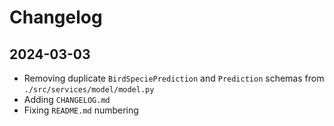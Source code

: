 # Changelog

## 2024-03-03

- Removing duplicate `BirdSpeciePrediction` and `Prediction` schemas from `./src/services/model/model.py`
- Adding `CHANGELOG.md`
- Fixing `README.md` numbering
